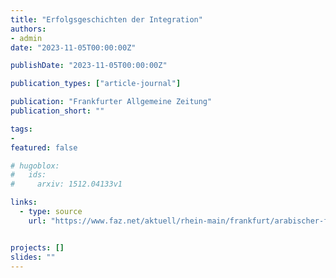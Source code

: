 ```yaml
---
title: "Erfolgsgeschichten der Integration"
authors:
- admin
date: "2023-11-05T00:00:00Z"

publishDate: "2023-11-05T00:00:00Z"

publication_types: ["article-journal"]

publication: "Frankfurter Allgemeine Zeitung"
publication_short: ""

tags:
- 
featured: false

# hugoblox:
#   ids:
#     arxiv: 1512.04133v1

links:
  - type: source
    url: "https://www.faz.net/aktuell/rhein-main/frankfurt/arabischer-filmtag-im-haus-am-dom-in-frankfurt-19292367.html"


projects: []
slides: ""
---
```

